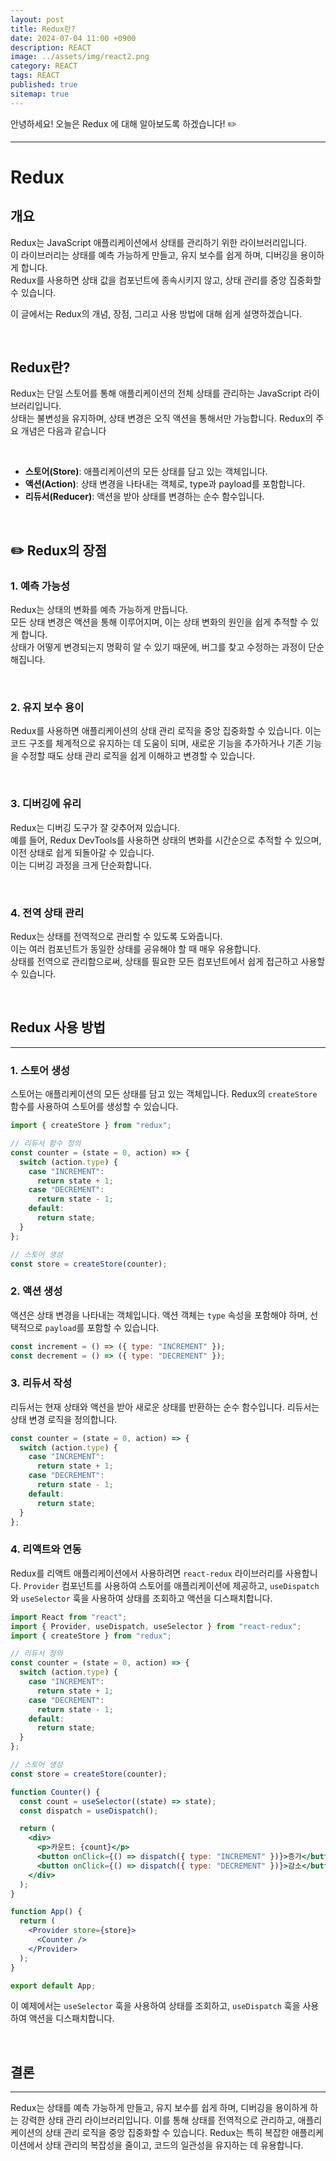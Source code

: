 ```yaml
---
layout: post
title: Redux란?
date: 2024-07-04 11:00 +0900
description: REACT
image: ../assets/img/react2.png
category: REACT
tags: REACT
published: true
sitemap: true
---
```


안녕하세요! 오늘은 Redux 에 대해 알아보도록 하겠습니다! ✏️

---

# Redux

## 개요

Redux는 JavaScript 애플리케이션에서 상태를 관리하기 위한 라이브러리입니다.  
이 라이브러리는 상태를 예측 가능하게 만들고, 유지 보수를 쉽게 하며, 디버깅을 용이하게 합니다.  
Redux를 사용하면 상태 값을 컴포넌트에 종속시키지 않고, 상태 관리를 중앙 집중화할 수 있습니다.

이 글에서는 Redux의 개념, 장점, 그리고 사용 방법에 대해 쉽게 설명하겠습니다.

<br>

## Redux란?

Redux는 단일 스토어를 통해 애플리케이션의 전체 상태를 관리하는 JavaScript 라이브러리입니다.  
상태는 불변성을 유지하며, 상태 변경은 오직 액션을 통해서만 가능합니다. Redux의 주요 개념은 다음과 같습니다

<br>

- **스토어(Store)**: 애플리케이션의 모든 상태를 담고 있는 객체입니다.
- **액션(Action)**: 상태 변경을 나타내는 객체로, type과 payload를 포함합니다.
- **리듀서(Reducer)**: 액션을 받아 상태를 변경하는 순수 함수입니다.

<br>

## ✏️ Redux의 장점

### 1. 예측 가능성

Redux는 상태의 변화를 예측 가능하게 만듭니다.  
모든 상태 변경은 액션을 통해 이루어지며, 이는 상태 변화의 원인을 쉽게 추적할 수 있게 합니다.  
상태가 어떻게 변경되는지 명확히 알 수 있기 때문에, 버그를 찾고 수정하는 과정이 단순해집니다.

<br>

### 2. 유지 보수 용이

Redux를 사용하면 애플리케이션의 상태 관리 로직을 중앙 집중화할 수 있습니다.
이는 코드 구조를 체계적으로 유지하는 데 도움이 되며, 새로운 기능을 추가하거나 기존 기능을 수정할 때도 상태 관리 로직을 쉽게 이해하고 변경할 수 있습니다.

<br>

### 3. 디버깅에 유리

Redux는 디버깅 도구가 잘 갖추어져 있습니다.  
예를 들어, Redux DevTools를 사용하면 상태의 변화를 시간순으로 추적할 수 있으며, 이전 상태로 쉽게 되돌아갈 수 있습니다.  
이는 디버깅 과정을 크게 단순화합니다.

<br>

### 4. 전역 상태 관리

Redux는 상태를 전역적으로 관리할 수 있도록 도와줍니다.  
이는 여러 컴포넌트가 동일한 상태를 공유해야 할 때 매우 유용합니다.  
상태를 전역으로 관리함으로써, 상태를 필요한 모든 컴포넌트에서 쉽게 접근하고 사용할 수 있습니다.

<br>

## Redux 사용 방법

---

### 1. 스토어 생성

스토어는 애플리케이션의 모든 상태를 담고 있는 객체입니다. Redux의 `createStore` 함수를 사용하여 스토어를 생성할 수 있습니다.

```jsx
import { createStore } from "redux";

// 리듀서 함수 정의
const counter = (state = 0, action) => {
  switch (action.type) {
    case "INCREMENT":
      return state + 1;
    case "DECREMENT":
      return state - 1;
    default:
      return state;
  }
};

// 스토어 생성
const store = createStore(counter);
```

### 2. 액션 생성

액션은 상태 변경을 나타내는 객체입니다. 액션 객체는 `type` 속성을 포함해야 하며, 선택적으로 `payload`를 포함할 수 있습니다.

```jsx
const increment = () => ({ type: "INCREMENT" });
const decrement = () => ({ type: "DECREMENT" });
```

### 3. 리듀서 작성

리듀서는 현재 상태와 액션을 받아 새로운 상태를 반환하는 순수 함수입니다. 리듀서는 상태 변경 로직을 정의합니다.

```jsx
const counter = (state = 0, action) => {
  switch (action.type) {
    case "INCREMENT":
      return state + 1;
    case "DECREMENT":
      return state - 1;
    default:
      return state;
  }
};
```

### 4. 리액트와 연동

Redux를 리액트 애플리케이션에서 사용하려면 `react-redux` 라이브러리를 사용합니다. `Provider` 컴포넌트를 사용하여 스토어를 애플리케이션에 제공하고, `useDispatch`와 `useSelector` 훅을 사용하여 상태를 조회하고 액션을 디스패치합니다.

```jsx
import React from "react";
import { Provider, useDispatch, useSelector } from "react-redux";
import { createStore } from "redux";

// 리듀서 정의
const counter = (state = 0, action) => {
  switch (action.type) {
    case "INCREMENT":
      return state + 1;
    case "DECREMENT":
      return state - 1;
    default:
      return state;
  }
};

// 스토어 생성
const store = createStore(counter);

function Counter() {
  const count = useSelector((state) => state);
  const dispatch = useDispatch();

  return (
    <div>
      <p>카운트: {count}</p>
      <button onClick={() => dispatch({ type: "INCREMENT" })}>증가</button>
      <button onClick={() => dispatch({ type: "DECREMENT" })}>감소</button>
    </div>
  );
}

function App() {
  return (
    <Provider store={store}>
      <Counter />
    </Provider>
  );
}

export default App;
```

이 예제에서는 `useSelector` 훅을 사용하여 상태를 조회하고, `useDispatch` 훅을 사용하여 액션을 디스패치합니다.

<br>

## 결론

---

Redux는 상태를 예측 가능하게 만들고, 유지 보수를 쉽게 하며, 디버깅을 용이하게 하는 강력한 상태 관리 라이브러리입니다. 이를 통해 상태를 전역적으로 관리하고, 애플리케이션의 상태 관리 로직을 중앙 집중화할 수 있습니다. Redux는 특히 복잡한 애플리케이션에서 상태 관리의 복잡성을 줄이고, 코드의 일관성을 유지하는 데 유용합니다.
